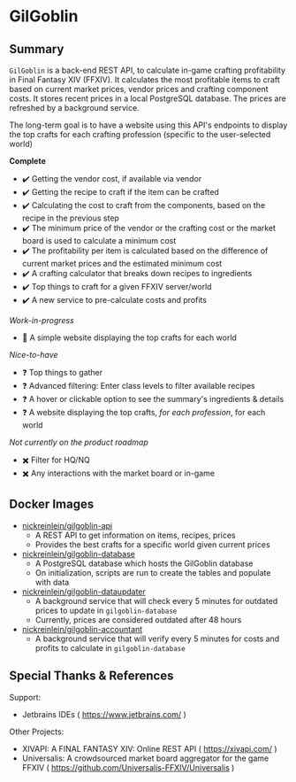 # GilGoblin

## Summary

`GilGoblin` is a back-end REST API, to calculate in-game crafting profitability in Final Fantasy XIV (FFXIV). It calculates the most profitable items to craft based on current market prices, vendor prices and crafting component costs. It stores recent prices in a local PostgreSQL database. The prices are refreshed by a background service.

The long-term goal is to have a website using this API's endpoints to display the top crafts for each crafting profession (specific to the user-selected world)

**Complete**
* :heavy_check_mark:  Getting the vendor cost, if available via vendor
* :heavy_check_mark:  Getting the recipe to craft if the item can be crafted
* :heavy_check_mark:  Calculating the cost to craft from the components, based on the recipe in the previous step
* :heavy_check_mark:  The minimum price of the vendor or the crafting cost or the market board is used to calculate a minimum cost
* :heavy_check_mark:  The profitability per item is calculated based on the difference of current market prices and the estimated minimum cost
* :heavy_check_mark:  A crafting calculator that breaks down recipes to ingredients
* :heavy_check_mark:  Top things to craft for a given FFXIV server/world
* :heavy_check_mark:  A new service to pre-calculate costs and profits

*Work-in-progress*
* :construction:  A simple website displaying the top crafts for each world

*Nice-to-have*
* :question: Top things to gather
* :question: Advanced filtering: Enter class levels to filter available recipes
* :question: A hover or clickable option to see the summary's ingredients & details
* :question:  A website displaying the top crafts, *for each profession*, for each world

*Not currently on the product roadmap*
* :heavy_multiplication_x: Filter for HQ/NQ
* :heavy_multiplication_x: Any interactions with the market board or in-game

## Docker Images

* [nickreinlein/gilgoblin-api](https://hub.docker.com/repository/docker/nickreinlein/gilgoblin-api/general)
  * A REST API to get information on items, recipes, prices
  * Provides the best crafts for a specific world given current prices
* [nickreinlein/gilgoblin-database](https://hub.docker.com/repository/docker/nickreinlein/gilgoblin-database/general)
  * A PostgreSQL database which hosts the GilGoblin database
  * On initialization, scripts are run to create the tables and populate with data
* [nickreinlein/gilgoblin-dataupdater](https://hub.docker.com/repository/docker/nickreinlein/gilgoblin-dataupdater/general)
  * A background service that will check every 5 minutes for outdated prices to update in `gilgoblin-database`
  * Currently, prices are considered outdated after 48 hours
* [nickreinlein/gilgoblin-accountant](https://hub.docker.com/repository/docker/nickreinlein/gilgoblin-accountant/general)
  * A background service that will verify every 5 minutes for costs and profits to calculate in `gilgoblin-database`

## Special Thanks & References
Support:
* Jetbrains IDEs ( https://www.jetbrains.com/ )

Other Projects:
* XIVAPI: A FINAL FANTASY XIV: Online REST API ( https://xivapi.com/ )
* Universalis: A crowdsourced market board aggregator for the game FFXIV ( https://github.com/Universalis-FFXIV/Universalis )
